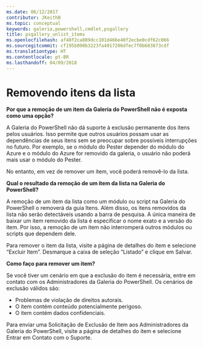 ```yaml
---
ms.date: 06/12/2017
contributor: JKeithB
ms.topic: conceptual
keywords: galeria,powershell,cmdlet,psgallery
title: psgallery_unlist_items
ms.openlocfilehash: af48f2ca889dcc101d466e40f2ecbe0cdf62c066
ms.sourcegitcommit: cf195b090b3223fa4917206dfec7f0b603873cdf
ms.translationtype: HT
ms.contentlocale: pt-BR
ms.lasthandoff: 04/09/2018
---
```

# <a name="unlisting-items"></a>Removendo itens da lista

**Por que a remoção de um item da Galeria do PowerShell não é exposta como uma opção?**

A Galeria do PowerShell não dá suporte à exclusão permanente dos itens pelos usuários.
Isso permite que outros usuários possam usar as dependências de seus itens sem se preocupar sobre possíveis interrupções no futuro.
Por exemplo, se o módulo do Pester depender do módulo do Azure e o módulo do Azure for removido da galeria, o usuário não poderá mais usar o módulo do Pester.

No entanto, em vez de remover um item, você poderá removê-lo da lista.

**Qual o resultado da remoção de um item da lista na Galeria do PowerShell?**

A remoção de um item da lista como um módulo ou script na Galeria do PowerShell o removerá da guia Itens. Além disso, os itens removidos da lista não serão detectáveis usando a barra de pesquisa.
A única maneira de baixar um item removido da lista é especificar o nome exato e a versão do item.
Por isso, a remoção de um item não interromperá outros módulos ou scripts que dependem dele.

Para remover o item da lista, visite a página de detalhes do item e selecione “Excluir Item”. Desmarque a caixa de seleção “Listado” e clique em Salvar.

**Como faço para remover um item?**

Se você tiver um cenário em que a exclusão do item é necessária, entre em contato com os Administradores da Galeria do PowerShell.
Os cenários de exclusão válidos são:
- Problemas de violação de direitos autorais.
- O item contém conteúdo potencialmente perigoso.
- O item contém dados confidenciais.

Para enviar uma Solicitação de Exclusão de Item aos Administradores da Galeria do PowerShell, visite a página de detalhes do item e selecione Entrar em Contato com o Suporte.